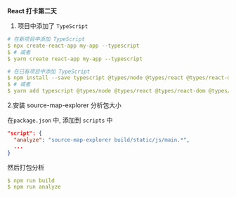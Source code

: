 **React 打卡第二天**

1. 项目中添加了 `TypeScript`

```yaml
# 在新项目中添加 TypeScript
$ npx create-react-app my-app --typescript
$ # 或者
$ yarn create react-app my-app --typescript

# 在已有项目中添加 TypeScript
$ npm install --save typescript @types/node @types/react @types/react-dom @types/jest
$ # 或者
$ yarn add typescript @types/node @types/react @types/react-dom @types/jest
```

2.安装  source-map-explorer  分析包大小

在`package.json` 中, 添加到 `scripts` 中

```json
"script": {
  "analyze": "source-map-explorer build/static/js/main.*",
  ...
}
```

然后打包分析

```yaml
$ npm run build
$ npm run analyze
```
